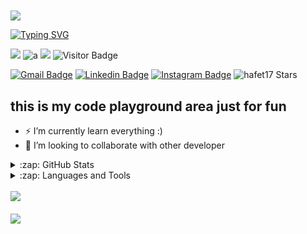 <!--<img width="100px" align="right" src="https://scontent-sin6-2.xx.fbcdn.net/v/t39.30808-6/s960x960/271997152_10223705690424273_826049609529549215_n.jpg"/>-->
<!-- <img width="300px" align="right" src="https://i.pinimg.com/564x/24/1d/36/241d368387f32bef7900367688294381.jpg"/> -->
<!-- <img width="300px" align="right" src="https://i.pinimg.com/236x/06/00/ed/0600ede427158843dd4a83e675b6ed26.jpg"/> -->
<!-- <img width="300px" align="right" src="https://i.pinimg.com/564x/80/79/d9/8079d9a6a511accc85d0377a19169eab.jpg"/> -->
<img  align="center" src="https://github.com/jun-fajr/jun-fajr/blob/main/assets/271997152_10223705690424273_826049609529549215_n.jpg?raw=true"/>



[![Typing SVG](https://readme-typing-svg.herokuapp.com?font=Fira+Code&duration=3000&pause=1000&color=AA25F7&width=435&lines=Hi+there%2C+I'm+Jun;a+Muslim+and+Software+Engineer)](https://git.io/typing-svg)

<!-- I'm+a+ Muslim, Programmer, Designer+and+Technician -->

<!-- <img align="center"  src="https://raw.githubusercontent.com/jun-alfajr/jun-alfajr/saved/sat.svg"/> -->

<a href="https://github.com/404"><img src="https://user-images.githubusercontent.com/73097560/115834477-dbab4500-a447-11eb-908a-139a6edaec5c.gif"></a>
![a](https://capsule-render.vercel.app/api?type=waving&height=300&text=Nice%20to%20Meet%20You!&fontAlign=40&fontAlignY=40&color=gradient)
<a href="https://github.com/404"><img src="https://user-images.githubusercontent.com/73097560/115834477-dbab4500-a447-11eb-908a-139a6edaec5c.gif"></a>
![Visitor Badge](https://visitor-badge.laobi.icu/badge?page_id=jun-fajr.jun-fajr)

[![Gmail Badge](https://img.shields.io/badge/-Gmail-white?style=plastic&logo=Gmail&link=mailto:jun.fajr@gmail.com)](mailto:jun.fajr@gmail.com)
[![Linkedin Badge](https://img.shields.io/badge/-LinkedIn-blue?style=plastic&logo=Linkedin&link=https://id.linkedin.com/in/jun-fajr)](https://id.linkedin.com/in/jun-fajr)
[![Instagram Badge](https://img.shields.io/badge/-Instagram-white?style=plastic&logo=instagram&link=https://www.instagram.com/jun-fajr/)](https://www.instagram.com/jun-fajr/)
![hafet17 Stars](https://img.shields.io/github/stars/jun-fajr?affiliations=OWNER&style=social)

## this is my code playground area just for fun

- ⚡ I’m currently learn everything :)
- 👯 I’m looking to collaborate with other developer


<details>
  <summary>:zap: GitHub Stats</summary>
 
## Stat Github
<a href="https://github.com/404"><img src="https://user-images.githubusercontent.com/73097560/115834477-dbab4500-a447-11eb-908a-139a6edaec5c.gif"></a>
<!-- <p><a href="https://github.com/ryo-ma/github-profile-trophy"><img src="https://github-profile-trophy.vercel.app/?username=jun-alfajr" alt="zs-id" /></a></p>
 -->

<p align="center">
  <a>
    <img height="120" width="140" src="https://github.com/jun-fajr/jun-fajr/raw/main/assets/left.png">
    <img align="center" src="https://github-readme-streak-stats.herokuapp.com/?user=jun-fajr&theme=dark&hide_border=true" alt="jun-fajr"/>
    <img height="120" width="140" src="https://github.com/jun-fajr/jun-fajr/raw/main/assets/right.png">
  </a>
</p>

<p><a href="https://github.com/ryo-ma/github-profile-trophy"><img src="https://github-profile-trophy.vercel.app/?username=jun-fajr&row=2&column=8&margin-w=15&margin-h=15&theme=dracula&no-bg=true&no-frame=true" alt="jun-fajr" /></a></p>
 
[![Github Stats](https://github-readme-stats.vercel.app/api?username=jun-fajr&theme=cobalt&show_icons=true)](https://github.com/jun-fajr)
![Top Langs](https://github-readme-stats.vercel.app/api/top-langs/?username=jun-fajr&hide=TeX&layout=compact&theme=cobalt)
    
</details>

<details>
   <summary>:zap: Languages and Tools</summary>
 <a href="https://github.com/404"><img src="https://user-images.githubusercontent.com/73097560/115834477-dbab4500-a447-11eb-908a-139a6edaec5c.gif"></a>
<img align="left" alt="Python" width="26px" src="https://raw.githubusercontent.com/github/explore/80688e429a7d4ef2fca1e82350fe8e3517d3494d/topics/python/python.png" />
<img align="left" alt="Java" width="26px" src="https://raw.githubusercontent.com/github/explore/80688e429a7d4ef2fca1e82350fe8e3517d3494d/topics/java/java.png" />
<img align="left" alt="HTML5" width="26px" src="https://raw.githubusercontent.com/github/explore/80688e429a7d4ef2fca1e82350fe8e3517d3494d/topics/html/html.png" />
<img align="left" alt="CSS3" width="26px" src="https://raw.githubusercontent.com/github/explore/80688e429a7d4ef2fca1e82350fe8e3517d3494d/topics/css/css.png" />
<img align="left" alt="JavaScript" width="26px" src="https://raw.githubusercontent.com/github/explore/80688e429a7d4ef2fca1e82350fe8e3517d3494d/topics/javascript/javascript.png" />
<img align="left" alt="SQL" width="26px" src="https://raw.githubusercontent.com/github/explore/80688e429a7d4ef2fca1e82350fe8e3517d3494d/topics/sql/sql.png" />
<img align="left" alt="MySQL" width="26px" src="https://raw.githubusercontent.com/github/explore/80688e429a7d4ef2fca1e82350fe8e3517d3494d/topics/mysql/mysql.png" />
<!-- <img align="left" alt="C++" width="26px" src="https://raw.githubusercontent.com/github/explore/80688e429a7d4ef2fca1e82350fe8e3517d3494d/topics/cpp/cpp.png" /> -->
<!-- <img align="left" alt="Visual Studio Code" width="26px" src="https://raw.githubusercontent.com/github/explore/80688e429a7d4ef2fca1e82350fe8e3517d3494d/topics/visual-studio-code/visual-studio-code.png" /> -->
<img align="left" alt="Git" width="26px" src="https://raw.githubusercontent.com/github/explore/80688e429a7d4ef2fca1e82350fe8e3517d3494d/topics/git/git.png" />
<img align="left" alt="Terminal" width="26px" src="https://raw.githubusercontent.com/github/explore/80688e429a7d4ef2fca1e82350fe8e3517d3494d/topics/terminal/terminal.png" />
<!-- <img align="left" alt="Unity" width="26px" src="https://raw.githubusercontent.com/github/explore/80688e429a7d4ef2fca1e82350fe8e3517d3494d/topics/unity/unity.png" /> -->
<img align="left" alt="GitHub" width="26px" src="https://raw.githubusercontent.com/github/explore/78df643247d429f6cc873026c0622819ad797942/topics/github/github.png" />
 <a href="https://github.com/404"><img src="https://user-images.githubusercontent.com/73097560/115834477-dbab4500-a447-11eb-908a-139a6edaec5c.gif"></a>
  <p align="center">
<img src="https://github.com/jun-fajr/jun-fajr/raw/main/assets/121804031-97b50f00-cc44-11eb-8fc9-3b92711e50c6.gif" />
  </p>
</details>
<br />
<div>
    <img src="https://raw.githubusercontent.com/jun-fajr/jun-fajr/output/github-contribution-grid-snake.svg" />
</div>
<br>
<div>
    <img src="https://activity-graph.herokuapp.com/graph?username=jun-fajr&theme=xcode&area=true" />
    
</div>

<br />
